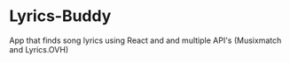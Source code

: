 # Lyrics-Buddy
App that finds song lyrics using React and and multiple API's (Musixmatch and Lyrics.OVH)
